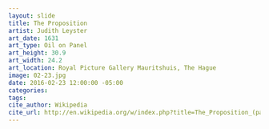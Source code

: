 ```yaml
---
layout: slide
title: The Proposition
artist: Judith Leyster
art_date: 1631
art_type: Oil on Panel
art_height: 30.9
art_width: 24.2
art_location: Royal Picture Gallery Mauritshuis, The Hague
image: 02-23.jpg
date: 2016-02-23 12:00:00 -05:00
categories:
tags:
cite_author: Wikipedia
cite_url: http://en.wikipedia.org/w/index.php?title=The_Proposition_(painting)&oldid=598109603
---
```

